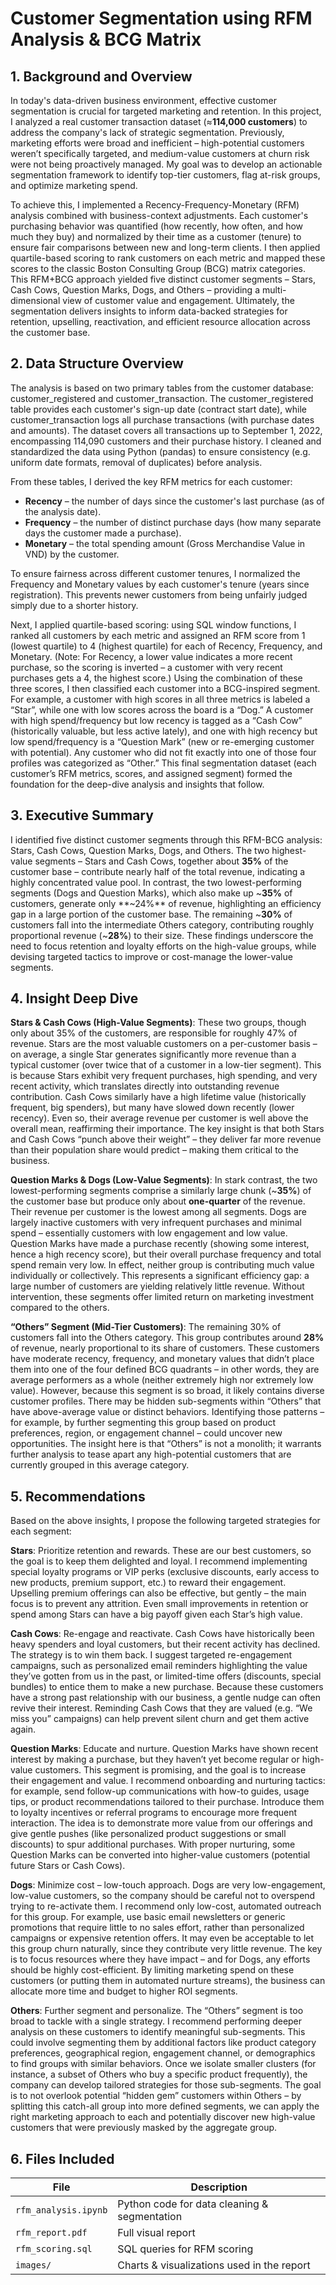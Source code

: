 # Customer Segmentation using RFM Analysis & BCG Matrix
## 1. Background and Overview
In today's data-driven business environment, effective customer segmentation is crucial for targeted marketing and retention. In this project, I analyzed a real customer transaction dataset (≈**114,000 customers**) to address the company's lack of strategic segmentation. Previously, marketing efforts were broad and inefficient – high-potential customers weren’t specifically targeted, and medium-value customers at churn risk were not being proactively managed. My goal was to develop an actionable segmentation framework to identify top-tier customers, flag at-risk groups, and optimize marketing spend. 

To achieve this, I implemented a Recency-Frequency-Monetary (RFM) analysis combined with business-context adjustments. Each customer's purchasing behavior was quantified (how recently, how often, and how much they buy) and normalized by their time as a customer (tenure) to ensure fair comparisons between new and long-term clients. I then applied quartile-based scoring to rank customers on each metric and mapped these scores to the classic Boston Consulting Group (BCG) matrix categories. This RFM+BCG approach yielded five distinct customer segments – Stars, Cash Cows, Question Marks, Dogs, and Others – providing a multi-dimensional view of customer value and engagement. Ultimately, the segmentation delivers insights to inform data-backed strategies for retention, upselling, reactivation, and efficient resource allocation across the customer base.

## 2. Data Structure Overview
The analysis is based on two primary tables from the customer database: customer_registered and customer_transaction. The customer_registered table provides each customer's sign-up date (contract start date), while customer_transaction logs all purchase transactions (with purchase dates and amounts). The dataset covers all transactions up to September 1, 2022, encompassing 114,090 customers and their purchase history. I cleaned and standardized the data using Python (pandas) to ensure consistency (e.g. uniform date formats, removal of duplicates) before analysis. 

From these tables, I derived the key RFM metrics for each customer:
- **Recency** – the number of days since the customer's last purchase (as of the analysis date).
- **Frequency** – the number of distinct purchase days (how many separate days the customer made a purchase).
- **Monetary** – the total spending amount (Gross Merchandise Value in VND) by the customer.

To ensure fairness across different customer tenures, I normalized the Frequency and Monetary values by each customer's tenure (years since registration). This prevents newer customers from being unfairly judged simply due to a shorter history. 

Next, I applied quartile-based scoring: using SQL window functions, I ranked all customers by each metric and assigned an RFM score from 1 (lowest quartile) to 4 (highest quartile) for each of Recency, Frequency, and Monetary. (Note: For Recency, a lower value indicates a more recent purchase, so the scoring is inverted – a customer with very recent purchases gets a 4, the highest score.) Using the combination of these three scores, I then classified each customer into a BCG-inspired segment. For example, a customer with high scores in all three metrics is labeled a “Star”, while one with low scores across the board is a “Dog.” A customer with high spend/frequency but low recency is tagged as a “Cash Cow” (historically valuable, but less active lately), and one with high recency but low spend/frequency is a “Question Mark” (new or re-emerging customer with potential). Any customer who did not fit exactly into one of those four profiles was categorized as “Other.” This final segmentation dataset (each customer’s RFM metrics, scores, and assigned segment) formed the foundation for the deep-dive analysis and insights that follow.

## 3. Executive Summary
I identified five distinct customer segments through this RFM-BCG analysis: Stars, Cash Cows, Question Marks, Dogs, and Others. The two highest-value segments – Stars and Cash Cows, together about **35%** of the customer base – contribute nearly half of the total revenue, indicating a highly concentrated value pool. In contrast, the two lowest-performing segments (Dogs and Question Marks), which also make up ~**35%** of customers, generate only **~24%** of revenue, highlighting an efficiency gap in a large portion of the customer base. The remaining ~**30%** of customers fall into the intermediate Others category, contributing roughly proportional revenue (~**28%**) to their size. These findings underscore the need to focus retention and loyalty efforts on the high-value groups, while devising targeted tactics to improve or cost-manage the lower-value segments.

## 4. Insight Deep Dive
**Stars & Cash Cows (High-Value Segments)**: These two groups, though only about 35% of the customers, are responsible for roughly 47% of revenue. Stars are the most valuable customers on a per-customer basis – on average, a single Star generates significantly more revenue than a typical customer (over twice that of a customer in a low-tier segment). This is because Stars exhibit very frequent purchases, high spending, and very recent activity, which translates directly into outstanding revenue contribution. Cash Cows similarly have a high lifetime value (historically frequent, big spenders), but many have slowed down recently (lower recency). Even so, their average revenue per customer is well above the overall mean, reaffirming their importance. The key insight is that both Stars and Cash Cows “punch above their weight” – they deliver far more revenue than their population share would predict – making them critical to the business. 

**Question Marks & Dogs (Low-Value Segments)**: In stark contrast, the two lowest-performing segments comprise a similarly large chunk (~**35%**) of the customer base but produce only about **one-quarter** of the revenue. Their revenue per customer is the lowest among all segments. Dogs are largely inactive customers with very infrequent purchases and minimal spend – essentially customers with low engagement and low value. Question Marks have made a purchase recently (showing some interest, hence a high recency score), but their overall purchase frequency and total spend remain very low. In effect, neither group is contributing much value individually or collectively. This represents a significant efficiency gap: a large number of customers are yielding relatively little revenue. Without intervention, these segments offer limited return on marketing investment compared to the others. 

**“Others” Segment (Mid-Tier Customers)**: The remaining 30% of customers fall into the Others category. This group contributes around **28%** of revenue, nearly proportional to its share of customers. These customers have moderate recency, frequency, and monetary values that didn’t place them into one of the four defined BCG quadrants – in other words, they are average performers as a whole (neither extremely high nor extremely low value). However, because this segment is so broad, it likely contains diverse customer profiles. There may be hidden sub-segments within “Others” that have above-average value or distinct behaviors. Identifying those patterns – for example, by further segmenting this group based on product preferences, region, or engagement channel – could uncover new opportunities. The insight here is that “Others” is not a monolith; it warrants further analysis to tease apart any high-potential customers that are currently grouped in this average category.

## 5. Recommendations
Based on the above insights, I propose the following targeted strategies for each segment:

**Stars**: Prioritize retention and rewards. These are our best customers, so the goal is to keep them delighted and loyal. I recommend implementing special loyalty programs or VIP perks (exclusive discounts, early access to new products, premium support, etc.) to reward their engagement. Upselling premium offerings can also be effective, but gently – the main focus is to prevent any attrition. Even small improvements in retention or spend among Stars can have a big payoff given each Star’s high value.

**Cash Cows**: Re-engage and reactivate. Cash Cows have historically been heavy spenders and loyal customers, but their recent activity has declined. The strategy is to win them back. I suggest targeted re-engagement campaigns, such as personalized email reminders highlighting the value they’ve gotten from us in the past, or limited-time offers (discounts, special bundles) to entice them to make a new purchase. Because these customers have a strong past relationship with our business, a gentle nudge can often revive their interest. Reminding Cash Cows that they are valued (e.g. “We miss you” campaigns) can help prevent silent churn and get them active again.

**Question Marks**: Educate and nurture. Question Marks have shown recent interest by making a purchase, but they haven’t yet become regular or high-value customers. This segment is promising, and the goal is to increase their engagement and value. I recommend onboarding and nurturing tactics: for example, send follow-up communications with how-to guides, usage tips, or product recommendations tailored to their purchase. Introduce them to loyalty incentives or referral programs to encourage more frequent interaction. The idea is to demonstrate more value from our offerings and give gentle pushes (like personalized product suggestions or small discounts) to spur additional purchases. With proper nurturing, some Question Marks can be converted into higher-value customers (potential future Stars or Cash Cows).

**Dogs**: Minimize cost – low-touch approach. Dogs are very low-engagement, low-value customers, so the company should be careful not to overspend trying to re-activate them. I recommend only low-cost, automated outreach for this group. For example, use basic email newsletters or generic promotions that require little to no sales effort, rather than personalized campaigns or expensive retention offers. It may even be acceptable to let this group churn naturally, since they contribute very little revenue. The key is to focus resources where they have impact – and for Dogs, any efforts should be highly cost-efficient. By limiting marketing spend on these customers (or putting them in automated nurture streams), the business can allocate more time and budget to higher ROI segments.

**Others**: Further segment and personalize. The “Others” segment is too broad to tackle with a single strategy. I recommend performing deeper analysis on these customers to identify meaningful sub-segments. This could involve segmenting them by additional factors like product category preferences, geographical region, engagement channel, or demographics to find groups with similar behaviors. Once we isolate smaller clusters (for instance, a subset of Others who buy a specific product frequently), the company can develop tailored strategies for those sub-segments. The goal is to not overlook potential “hidden gem” customers within Others – by splitting this catch-all group into more defined segments, we can apply the right marketing approach to each and potentially discover new high-value customers that were previously masked by the aggregate group. 
## 6. Files Included  
| File | Description |
|------|-------------|
| `rfm_analysis.ipynb` | Python code for data cleaning & segmentation |
| `rfm_report.pdf` | Full visual report |
| `rfm_scoring.sql` | SQL queries for RFM scoring |
| `images/` | Charts & visualizations used in the report |
